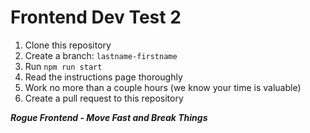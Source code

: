 # Frontend Dev Test 2 #
1. Clone this repository
1. Create a branch: `lastname-firstname`
1. Run `npm run start`
1. Read the instructions page thoroughly
1. Work no more than a couple hours (we know your time is valuable)
1. Create a pull request to this repository

**_Rogue Frontend - Move Fast and Break Things_**